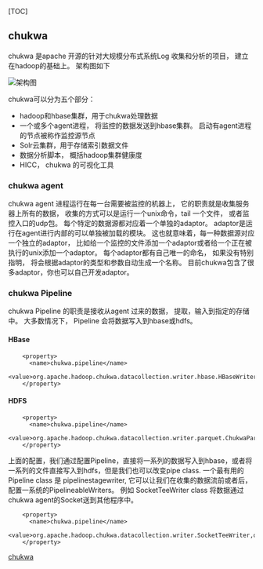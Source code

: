 [TOC]

## chukwa
chukwa 是apache 开源的针对大规模分布式系统Log 收集和分析的项目， 建立在hadoop的基础上。 架构图如下

![架构图](http://www.goingio.com/wordpress/wp-content/uploads/2016/08/chukwa_architecture.png)

chukwa可以分为五个部分：
+ hadoop和hbase集群，用于chukwa处理数据
+ 一个或多个agent进程， 将监控的数据发送到hbase集群。 启动有agent进程的节点被称作监控源节点
+ Solr云集群，用于存储索引数据文件
+ 数据分析脚本， 概括hadoop集群健康度
+ HICC， chukwa 的可视化工具

### chukwa agent
chukwa agent 进程运行在每一台需要被监控的机器上， 它的职责就是收集服务器上所有的数据， 收集的方式可以是运行一个unix命令，tail 一个文件， 或者监控入口的udp包。
每个特定的数据源都对应着一个单独的adaptor。 adaptor是运行在agent进行内部的可以单独被加载的模块。 这也就意味着，每一种数据源对应一个独立的adaptor， 比如给一个监控的文件添加一个adaptor或者给一个正在被执行的unix添加一个adaptor。 每个adaptor都有自己唯一的命名， 如果没有特别指明， 将会根据adaptor的类型和参数自动生成一个名称。
目前chukwa包含了很多adaptor，你也可以自己开发adaptor。

### chukwa Pipeline
chukwa Pipeline 的职责是接收从agent 过来的数据， 提取，输入到指定的存储中。 大多数情况下， Pipeline 会将数据写入到hbase或hdfs。

#### HBase

```
	<property>
	  <name>chukwa.pipeline</name>
	  <value>org.apache.hadoop.chukwa.datacollection.writer.hbase.HBaseWriter</value>
	</property>

```

#### HDFS

```
	<property>
	  <name>chukwa.pipeline</name>
	  <value>org.apache.hadoop.chukwa.datacollection.writer.parquet.ChukwaParquetWriter</value>
	</property>

```
上面的配置，我们通过配置Pipeline，直接将一系列的数据写入到hbase，或者将一系列的文件直接写入到hdfs，但是我们也可以改变pipe class. 一个最有用的Pipeline class 是 pipelinestagewriter, 它可以让我们在收集的数据流前或者后，配置一系统的PipelineableWriters。 例如 SocketTeeWriter class 将数据通过chukwa agent的Socket送到其他程序中。

```
	<property>
	  <name>chukwa.pipeline</name>
	  <value>org.apache.hadoop.chukwa.datacollection.writer.SocketTeeWriter,org.apache.hadoop.chukwa.datacollection.writer.parquet.ChukwaParquetWriter</value>
	</property>
```


[chukwa](http://chukwa.apache.org/)


